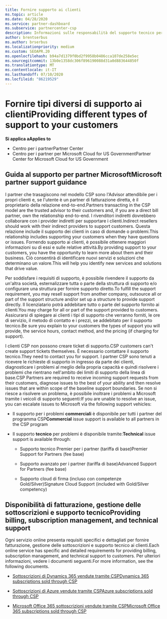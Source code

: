 ```yaml
---
title: Fornire supporto ai clienti
ms.topic: article
ms.date: 04/28/2020
ms.service: partner-dashboard
ms.subservice: partnercenter-csp
description: Informazioni sulle responsabilità del supporto tecnico per i partner nel programma CSP.
author: brentserbus
ms.author: brserbus
ms.localizationpriority: medium
ms.custom: SEOAPR.20
ms.openlocfilehash: b94a7d1379f0bd2f9958b0486cca107de258e5ec
ms.sourcegitcommit: 13b0e1358dc306f896190088d31a0d883644850f
ms.translationtype: MT
ms.contentlocale: it-IT
ms.lasthandoff: 07/10/2020
ms.locfileid: "86219529"
---
```

# <a name="providing-different-types-of-support-to-your-customers"></a><span data-ttu-id="1ad5b-103">Fornire tipi diversi di supporto ai clienti</span><span class="sxs-lookup"><span data-stu-id="1ad5b-103">Providing different types of support to your customers</span></span>

<span data-ttu-id="1ad5b-104">**Si applica a**</span><span class="sxs-lookup"><span data-stu-id="1ad5b-104">**Applies to**</span></span>

-  <span data-ttu-id="1ad5b-105">Centro per i partner</span><span class="sxs-lookup"><span data-stu-id="1ad5b-105">Partner Center</span></span>
-  <span data-ttu-id="1ad5b-106">Centro per i partner per Microsoft Cloud for US Government</span><span class="sxs-lookup"><span data-stu-id="1ad5b-106">Partner Center for Microsoft Cloud for US Government</span></span>


## <a name="microsoft-partner-support-guidance"></a><span data-ttu-id="1ad5b-107">Guida al supporto per partner Microsoft</span><span class="sxs-lookup"><span data-stu-id="1ad5b-107">Microsoft partner support guidance</span></span>

<span data-ttu-id="1ad5b-108">I partner che trasagiscono nel modello CSP sono l'Advisor attendibile per i propri clienti e, se l'utente è un partner di fatturazione diretta, è il proprietario della relazione end-to-end.</span><span class="sxs-lookup"><span data-stu-id="1ad5b-108">Partners transacting in the CSP model are the trusted advisor to their customers and, if you are a direct bill partner, own the relationship end-to-end.</span></span> <span data-ttu-id="1ad5b-109">I rivenditori indiretti dovrebbero collaborare con i provider indiretti per supportare i clienti.</span><span class="sxs-lookup"><span data-stu-id="1ad5b-109">Indirect resellers should work with their indirect providers to support customers.</span></span> <span data-ttu-id="1ad5b-110">Questa relazione include il supporto dei clienti in caso di domande o problemi.</span><span class="sxs-lookup"><span data-stu-id="1ad5b-110">This relationship includes supporting your customers when they have questions or issues.</span></span> <span data-ttu-id="1ad5b-111">Fornendo supporto ai clienti, è possibile ottenere maggiori informazioni su di essi e sulle relative attività.</span><span class="sxs-lookup"><span data-stu-id="1ad5b-111">By providing support to your customers, you have the opportunity to learn more about them and their business.</span></span> <span data-ttu-id="1ad5b-112">Ciò consentirà di identificare nuovi servizi e soluzioni che determinano un valore.</span><span class="sxs-lookup"><span data-stu-id="1ad5b-112">This will help you identify new services and solutions that drive value.</span></span>

<span data-ttu-id="1ad5b-113">Per soddisfare i requisiti di supporto, è possibile rivendere il supporto da un'altra società, esternalizzare tutta o parte della struttura di supporto e/o configurare una struttura per fornire supporto diretto.</span><span class="sxs-lookup"><span data-stu-id="1ad5b-113">To fulfill the support requirement,  you may resell support from another company, outsource all or part of the support structure and/or set up a structure to provide support directly.</span></span> <span data-ttu-id="1ad5b-114">Il licenziatario potrà addebitare tutto o parte del supporto fornito ai clienti.</span><span class="sxs-lookup"><span data-stu-id="1ad5b-114">You may charge for all or part of the support provided to customers.</span></span> <span data-ttu-id="1ad5b-115">Assicurarsi di spiegare ai clienti i tipi di supporto che verranno forniti, le ore di servizio, il metodo di contatto e i prezzi, se addebitato per il supporto tecnico.</span><span class="sxs-lookup"><span data-stu-id="1ad5b-115">Be sure you explain to your customers the types of support you will provide, the service hours, contact method, and the pricing (if charging for support).</span></span>

<span data-ttu-id="1ad5b-116">I clienti CSP non possono creare ticket di supporto.</span><span class="sxs-lookup"><span data-stu-id="1ad5b-116">CSP customers can't create support tickets themselves.</span></span> <span data-ttu-id="1ad5b-117">È necessario contattare il supporto tecnico.</span><span class="sxs-lookup"><span data-stu-id="1ad5b-117">They need to contact you for support.</span></span> <span data-ttu-id="1ad5b-118">I partner CSP sono tenuti a ricevere le richieste di supporto in ingresso da parte dei clienti, diagnosticare i problemi al meglio della propria capacità e quindi risolvere i problemi che rientrano nell'ambito dei limiti di supporto della linea di base.</span><span class="sxs-lookup"><span data-stu-id="1ad5b-118">CSP Partners are required to receive incoming support requests from their customers, diagnose issues to the best of your ability and then resolve issues that are within scope of the baseline support boundaries.</span></span> <span data-ttu-id="1ad5b-119">Se non si riesce a risolvere un problema, è possibile inoltrare i problemi a Microsoft tramite i veicoli di supporto seguenti:</span><span class="sxs-lookup"><span data-stu-id="1ad5b-119">If you are unable to resolve an issue, you can escalate issues to Microsoft via the following support vehicles:</span></span>

- <span data-ttu-id="1ad5b-120">Il supporto per i problemi **commerciali** è disponibile per tutti i partner del programma CSP</span><span class="sxs-lookup"><span data-stu-id="1ad5b-120">**Commercial** issue support is available to all partners in the CSP program</span></span>

- <span data-ttu-id="1ad5b-121">Il supporto **tecnico** per problemi è disponibile tramite:</span><span class="sxs-lookup"><span data-stu-id="1ad5b-121">**Technical** issue support is available through:</span></span>

    - <span data-ttu-id="1ad5b-122">Supporto tecnico Premier per i partner (tariffa di base)</span><span class="sxs-lookup"><span data-stu-id="1ad5b-122">Premier Support for Partners (fee base)</span></span>

    - <span data-ttu-id="1ad5b-123">Supporto avanzato per i partner (tariffa di base)</span><span class="sxs-lookup"><span data-stu-id="1ad5b-123">Advanced Support for Partners (fee base)</span></span>

    - <span data-ttu-id="1ad5b-124">Supporto cloud di firma (incluso con competenze Gold/Silver)</span><span class="sxs-lookup"><span data-stu-id="1ad5b-124">Signature Cloud Support (included with Gold/Silver competency)</span></span>

## <a name="providing-billing-subscription-management-and-technical-support"></a><span data-ttu-id="1ad5b-125">Disponibilità di fatturazione, gestione delle sottoscrizioni e supporto tecnico</span><span class="sxs-lookup"><span data-stu-id="1ad5b-125">Providing billing, subscription management, and technical support</span></span> 

<span data-ttu-id="1ad5b-126">Ogni servizio online presenta requisiti specifici e dettagliati per fornire fatturazione, gestione delle sottoscrizioni e supporto tecnico ai clienti.</span><span class="sxs-lookup"><span data-stu-id="1ad5b-126">Each online service has specific and detailed requirements for providing billing, subscription management, and technical support to customers.</span></span> <span data-ttu-id="1ad5b-127">Per ulteriori informazioni, vedere i documenti seguenti.</span><span class="sxs-lookup"><span data-stu-id="1ad5b-127">For more information, see the following documents.</span></span>

- [<span data-ttu-id="1ad5b-128">Sottoscrizioni di Dynamics 365 vendute tramite CSP</span><span class="sxs-lookup"><span data-stu-id="1ad5b-128">Dynamics 365 subscriptions sold through CSP</span></span>](https://www.microsoftpartnercommunity.com/t5/CSP/Microsoft-Partner-Support-Guidance/m-p/5262#M30)

- [<span data-ttu-id="1ad5b-129">Sottoscrizioni di Azure vendute tramite CSP</span><span class="sxs-lookup"><span data-stu-id="1ad5b-129">Azure subscriptions sold through CSP</span></span>](https://www.microsoftpartnercommunity.com/t5/CSP/Microsoft-Partner-Support-Guidance/m-p/5263#M31)

- [<span data-ttu-id="1ad5b-130">Microsoft Office 365 sottoscrizioni vendute tramite CSP</span><span class="sxs-lookup"><span data-stu-id="1ad5b-130">Microsoft Office 365 subscriptions sold through CSP</span></span>](https://www.microsoftpartnercommunity.com/t5/CSP/Microsoft-Partner-Support-Guidance/m-p/5264#M32)



 

 



